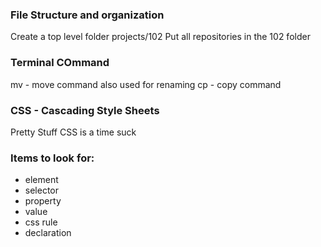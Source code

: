 ### File Structure and organization
Create a top level folder projects/102
Put all repositories in the 102 folder

### Terminal COmmand
mv - move command also used for renaming
cp - copy command

### CSS - Cascading Style Sheets
Pretty Stuff
CSS is a time suck

### Items to look for:
- element
- selector
- property
- value
- css rule 
- declaration